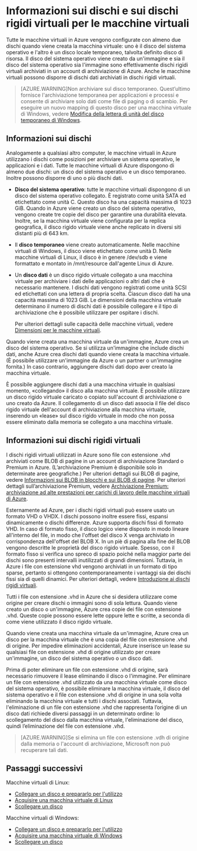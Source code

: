 <properties
	pageTitle="Informazioni sui dischi e sui dischi rigidi virtuali per le macchine virtuali"
	description="Leggere le informazioni di base sui dischi e sui dischi rigidi virtuali per le macchine virtuali in Azure."
	services="virtual-machines"
	documentationCenter=""
	authors="KBDAzure"
	manager="timlt"
	editor="tysonn"
	tags="azure-resource-manager,azure-service-management"/>

<tags
	ms.service="virtual-machines"
	ms.workload="infrastructure-services"
	ms.tgt_pltfrm="na"
	ms.devlang="na"
	ms.topic="article"
	ms.date="06/30/2015"
	ms.author="kathydav"/>

# Informazioni sui dischi e sui dischi rigidi virtuali per le macchine virtuali

Tutte le macchine virtuali in Azure vengono configurate con almeno due dischi quando viene creata la macchina virtuale: uno è il disco del sistema operativo e l'altro è un disco locale temporaneo, talvolta definito disco di risorsa. Il disco del sistema operativo viene creato da un'immagine e sia il disco del sistema operativo sia l'immagine sono effettivamente dischi rigidi virtuali archiviati in un account di archiviazione di Azure. Anche le macchine virtuali possono disporre di dischi dati archiviati in dischi rigidi virtuali.

>[AZURE.WARNING]Non archiviare sul disco temporaneo. Quest’ultimo fornisce l'archiviazione temporanea per applicazioni e processi e consente di archiviare solo dati come file di paging o di scambio. Per eseguire un nuovo mapping di questo disco per una macchina virtuale di Windows, vedere [Modifica della lettera di unità del disco temporaneo di Windows](virtual-machines-windows-change-drive-letter.md).

## Informazioni sui dischi

Analogamente a qualsiasi altro computer, le macchine virtuali in Azure utilizzano i dischi come posizioni per archiviare un sistema operativo, le applicazioni e i dati. Tutte le macchine virtuali di Azure dispongono di almeno due dischi: un disco del sistema operativo e un disco temporaneo. Inoltre possono disporre di uno o più dischi dati.

- **Disco del sistema operativo**: tutte le macchine virtuali dispongono di un disco del sistema operativo collegato. È registrato come unità SATA ed etichettato come unità C. Questo disco ha una capacità massima di 1023 GiB. Quando in Azure viene creato un disco del sistema operativo, vengono create tre copie del disco per garantire una durabilità elevata. Inoltre, se la macchina virtuale viene configurata per la replica geografica, il disco rigido virtuale viene anche replicato in diversi siti distanti più di 643 km.
- Il **disco temporaneo** viene creato automaticamente. Nelle macchine virtuali di Windows, il disco viene etichettato come unità D. Nelle macchine virtuali di Linux, il disco è in genere /dev/sdb e viene formattato e montato in /mnt/resource dall'agente Linux di Azure.
- Un **disco dati** è un disco rigido virtuale collegato a una macchina virtuale per archiviare i dati delle applicazioni o altri dati che è necessario mantenere. I dischi dati vengono registrati come unità SCSI ed etichettati con una lettera di propria scelta. Ciascun disco dati ha una capacità massima di 1023 GiB. Le dimensioni della macchina virtuale determinano il numero di dischi dati è possibile collegare e il tipo di archiviazione che è possibile utilizzare per ospitare i dischi.

	Per ulteriori dettagli sulle capacità delle macchine virtuali, vedere [Dimensioni per le macchine virtuali](virtual-machines-size-specs.md).

Quando viene creata una macchina virtuale da un'immagine, Azure crea un disco del sistema operativo. Se si utilizza un'immagine che include dischi dati, anche Azure crea dischi dati quando viene creata la macchina virtuale. (È possibile utilizzare un'immagine da Azure o un partner o un’immagine fornita.) In caso contrario, aggiungere dischi dati dopo aver creato la macchina virtuale.

È possibile aggiungere dischi dati a una macchina virtuale in qualsiasi momento, «collegando» il disco alla macchina virtuale. È possibile utilizzare un disco rigido virtuale caricato o copiato sull'account di archiviazione o uno creato da Azure. Il collegamento di un disco dati associa il file del disco rigido virtuale dell'account di archiviazione alla macchina virtuale, inserendo un «lease» sul disco rigido virtuale in modo che non possa essere eliminato dalla memoria se collegato a una macchina virtuale.

## Informazioni sui dischi rigidi virtuali

I dischi rigidi virtuali utilizzati in Azure sono file con estensione .vhd archiviati come BLOB di pagine in un account di archiviazione Standard o Premium in Azure. (L’archiviazione Premium è disponibile solo in determinate aree geografiche.) Per ulteriori dettagli sui BLOB di pagine, vedere [Informazioni sui BLOB in blocchi e sui BLOB di pagine](https://msdn.microsoft.com/library/ee691964.aspx). Per ulteriori dettagli sull’archiviazione Premium, vedere [Archiviazione Premium: archiviazione ad alte prestazioni per carichi di lavoro delle macchine virtuali di Azure](../storage-premium-storage-preview-portal.md).

Esternamente ad Azure, per i dischi rigidi virtuali può essere usato un formato VHD o VHDX. I dischi possono inoltre essere fissi, espansi dinamicamente o dischi differenze. Azure supporta dischi fissi di formato VHD. In caso di formato fisso, il disco logico viene disposto in modo lineare all'interno del file, in modo che l'offset del disco X venga archiviato in corrispondenza dell'offset del BLOB X. In un piè di pagina alla fine del BLOB vengono descritte le proprietà del disco rigido virtuale. Spesso, con il formato fisso si verifica uno spreco di spazio poiché nella maggior parte dei dischi sono presenti intervalli inutilizzati di grandi dimensioni. Tuttavia, in Azure i file con estensione vhd vengono archiviati in un formato di tipo sparse, pertanto si ottengono contemporaneamente i vantaggi sia dei dischi fissi sia di quelli dinamici. Per ulteriori dettagli, vedere [Introduzione ai dischi rigidi virtuali](https://technet.microsoft.com/library/dd979539.aspx).

Tutti i file con estensione .vhd in Azure che si desidera utilizzare come origine per creare dischi o immagini sono di sola lettura. Quando viene creato un disco o un'immagine, Azure crea copie dei file con estensione .vhd. Queste copie possono essere lette oppure lette e scritte, a seconda di come viene utilizzato il disco rigido virtuale.

 Quando viene creata una macchina virtuale da un'immagine, Azure crea un disco per la macchina virtuale che è una copia del file con estensione .vhd di origine. Per impedire eliminazioni accidentali, Azure inserisce un lease su qualsiasi file con estensione .vhd di origine utilizzato per creare un'immagine, un disco del sistema operativo o un disco dati.

Prima di poter eliminare un file con estensione .vhd di origine, sarà necessario rimuovere il lease eliminando il disco o l'immagine. Per eliminare un file con estensione .vhd utilizzato da una macchina virtuale come disco del sistema operativo, è possibile eliminare la macchina virtuale, il disco del sistema operativo e il file con estensione .vhd di origine in una sola volta eliminando la macchina virtuale e tutti i dischi associati. Tuttavia, l'eliminazione di un file con estensione .vhd che rappresenta l’origine di un disco dati richiede diversi passaggi in un determinato ordine: lo scollegamento del disco dalla macchina virtuale, l'eliminazione del disco, quindi l’eliminazione del file con estensione .vhd.

>[AZURE.WARNING]Se si elimina un file con estensione .vdh di origine dalla memoria o l'account di archiviazione, Microsoft non può recuperare tali dati.

## Passaggi successivi

Macchine virtuali di Linux:

-  [Collegare un disco e prepararlo per l'utilizzo](virtual-machines-linux-how-to-attach-disk.md)
-  [Acquisire una macchina virtuale di Linux](virtual-machines-linux-capture-image.md)
-  [Scollegare un disco](virtual-machines-linux-how-to-detach-disk.md)

Macchine virtuali di Windows:

-  [Collegare un disco e prepararlo per l'utilizzo](storage-windows-attach-disk.md)
-  [Acquisire una macchina virtuale di Windows](virtual-machines-capture-image-windows-server.md)
-  [Scollegare un disco](storage-windows-detach-disk.md)

<!---HONumber=July15_HO2-->